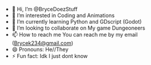 - 👋 Hi, I’m @BryceDoezStuff
- 👀 I’m interested in Coding and Animations
- 🌱 I’m currently learning Python and GDscript (Godot)
- 💞️ I’m looking to collaborate on My game Dungeoneers
- 📫 How to reach me You can reach me by my email (Brycek234@gmail.com)
- 😄 Pronouns: He//They
- ⚡ Fun fact: Idk I just dont know

<!---
BryceDoezStuff/BryceDoezStuff is a ✨ special ✨ repository because its `README.md` (this file) appears on your GitHub profile.
You can click the Preview link to take a look at your changes.
--->
